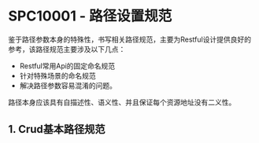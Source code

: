# SPC10001 - 路径设置规范

鉴于路径参数本身的特殊性，书写相关路径规范，主要为Restful设计提供良好的参考，该路径规范主要涉及以下几点：

* Restful常用Api的固定命名规范
* 针对特殊场景的命名规范
* 解决路径参数容易混淆的问题。

路径本身应该具有自描述性、语义性、并且保证每个资源地址没有二义性。

## 1. Crud基本路径规范



